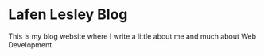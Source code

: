 # Lafen Lesley Blog

This is my blog website where I write a little about me and much about Web Development
